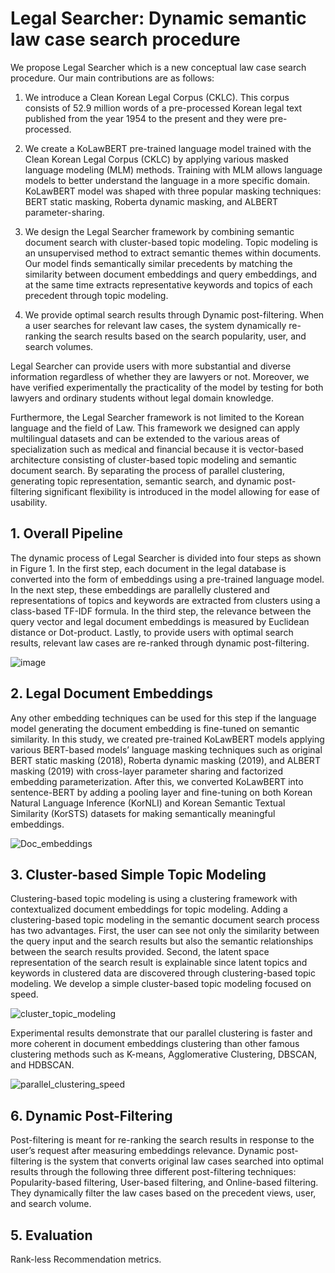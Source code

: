 # Legal Searcher: Dynamic semantic law case search procedure

 We propose Legal Searcher which is a new conceptual law case search procedure. Our main contributions are as follows:

1. We introduce a Clean Korean Legal Corpus (CKLC). This corpus consists of 52.9 million words of a pre-processed Korean legal text published from the year 1954 to the present and they were pre-processed.

2. We create a KoLawBERT pre-trained language model trained with the Clean  Korean Legal Corpus (CKLC) by applying various masked language modeling (MLM) methods. Training with MLM allows language models to better understand the language in a more specific domain. KoLawBERT model was shaped with three popular masking techniques: BERT static masking, Roberta dynamic masking, and ALBERT parameter-sharing.

3. We design the Legal Searcher framework by combining semantic document search with cluster-based topic modeling. Topic modeling is an unsupervised method to extract semantic themes within documents. Our model finds semantically similar precedents by matching the similarity between document embeddings and query embeddings, and at the same time extracts representative keywords and topics of each precedent through topic modeling.

4. We provide optimal search results through Dynamic post-filtering. When a user searches for relevant law cases, the system dynamically re-ranking the search results based on the search popularity, user, and search volumes.

 Legal Searcher can provide users with more substantial and diverse information regardless of whether they are lawyers or not. Moreover, we have verified experimentally the practicality of the model by testing for both lawyers and ordinary students without legal domain knowledge.

 Furthermore, the Legal Searcher framework is not limited to the Korean language and the field of Law. This framework we designed can apply multilingual datasets and can be extended to the various areas of specialization such as medical and financial because it is vector-based architecture consisting of cluster-based topic modeling and semantic document search. By separating the process of parallel clustering, generating topic representation,  semantic search, and dynamic post-filtering significant flexibility is introduced in the model allowing for ease of usability.
 

 ## 1. Overall Pipeline
 The dynamic process of Legal Searcher is divided into four steps as shown in Figure 1.  In the first step, each document in the legal database is converted into the form of embeddings using a pre-trained language model. In the next step, these embeddings are parallelly clustered and representations of topics and keywords are extracted from clusters using a class-based TF-IDF formula. In the third step, the relevance between the query vector and legal document embeddings is measured by Euclidean distance or Dot-product. Lastly, to provide users with optimal search results, relevant law cases are re-ranked through dynamic post-filtering.


![image](https://user-images.githubusercontent.com/105137667/172834568-33ba016c-0618-4c2b-8c8c-1d373596def4.png)


## 2. Legal Document Embeddings
 Any other embedding techniques can be used for this step if the language model generating the document embedding is fine-tuned on semantic similarity. In this study, we created pre-trained KoLawBERT models applying various BERT-based models’ language masking techniques such as original BERT static masking (2018),  Roberta dynamic masking (2019), and ALBERT masking (2019) with cross-layer parameter sharing and factorized embedding parameterization. After this, we converted KoLawBERT into sentence-BERT by adding a pooling layer and fine-tuning on both Korean Natural Language Inference (KorNLI) and Korean Semantic Textual Similarity (KorSTS) datasets for making semantically meaningful embeddings.
 
 
![Doc_embeddings](https://user-images.githubusercontent.com/105137667/172763860-ca50c83f-a10d-4b58-9f64-2e6c86bcfbdc.jpg)


## 3. Cluster-based Simple Topic Modeling
 Clustering-based topic modeling is using a clustering framework with contextualized document embeddings for topic modeling. Adding a clustering-based topic modeling in the semantic document search process has two advantages. First, the user can see not only the similarity between the query input and the search results but also the semantic relationships between the search results provided. Second, the latent space representation of the search result is explainable since latent topics and keywords in clustered data are discovered through clustering-based topic modeling. We develop a simple cluster-based topic modeling focused on speed.
 
 
![cluster_topic_modeling](https://user-images.githubusercontent.com/105137667/172763898-f5eba72e-a60b-4acb-b9d2-f0f9a6221da8.jpg)
 
 
Experimental results demonstrate that our parallel clustering is faster and more coherent in document embeddings clustering than other famous clustering methods such as K-means, Agglomerative Clustering, DBSCAN, and HDBSCAN.


![parallel_clustering_speed](https://user-images.githubusercontent.com/105137667/172763944-19bf4646-861b-432c-8e71-84dc95bf80a5.jpg)


## 6. Dynamic Post-Filtering
 Post-filtering is meant for re-ranking the search results in response to the user’s request after measuring embeddings relevance. Dynamic post-filtering is the system that converts original law cases searched into optimal results through the following three different post-filtering techniques: Popularity-based filtering, User-based filtering, and Online-based filtering. They dynamically filter the law cases based on the precedent views, user, and search volume.
 

## 5. Evaluation

Rank-less Recommendation metrics.
